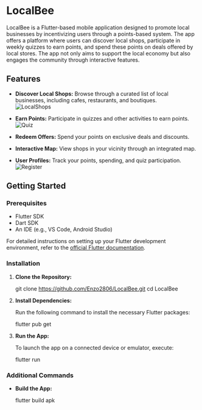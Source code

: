 # LocalBee

LocalBee is a Flutter-based mobile application designed to promote local businesses by incentivizing users through a points-based system. The app offers a platform where users can discover local shops, participate in weekly quizzes to earn points, and spend these points on deals offered by local stores. The app not only aims to support the local economy but also engages the community through interactive features.

## Features

- **Discover Local Shops:** Browse through a curated list of local businesses, including cafes, restaurants, and boutiques. \
![LocalShops](https://github.com/user-attachments/assets/2de705ba-58bc-4009-bb34-4714691088a9)

- **Earn Points:** Participate in quizzes and other activities to earn points.\
![Quiz](https://github.com/user-attachments/assets/963380e9-163d-4efc-8c96-b0fcf0565cb5)

- **Redeem Offers:** Spend your points on exclusive deals and discounts.
- **Interactive Map:** View shops in your vicinity through an integrated map.
- **User Profiles:** Track your points, spending, and quiz participation.\
![Register](https://github.com/user-attachments/assets/8bc28daa-6f0d-40c1-9547-9ff50b4676d4)


## Getting Started

### Prerequisites

- Flutter SDK
- Dart SDK
- An IDE (e.g., VS Code, Android Studio)

For detailed instructions on setting up your Flutter development environment, refer to the [official Flutter documentation](https://flutter.dev/docs/get-started/install).

### Installation

1. **Clone the Repository:**

   git clone https://github.com/Enzo2806/LocalBee.git
   cd LocalBee

2. **Install Dependencies:**

   Run the following command to install the necessary Flutter packages:

   flutter pub get

3. **Run the App:**

   To launch the app on a connected device or emulator, execute:

   flutter run

### Additional Commands

- **Build the App:**

  flutter build apk
